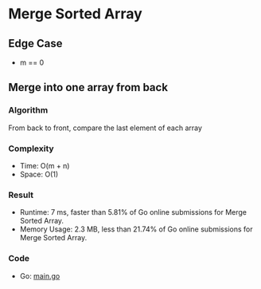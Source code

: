 # Merge Sorted Array
## Edge Case
- m == 0
## Merge into one array from back
### Algorithm
From back to front, compare the last element of each array
### Complexity
- Time: O(m + n)
- Space: O(1)
### Result
- Runtime: 7 ms, faster than 5.81% of Go online submissions for Merge Sorted Array.
- Memory Usage: 2.3 MB, less than 21.74% of Go online submissions for Merge Sorted Array.
### Code
- Go: [main.go](#optimizego)